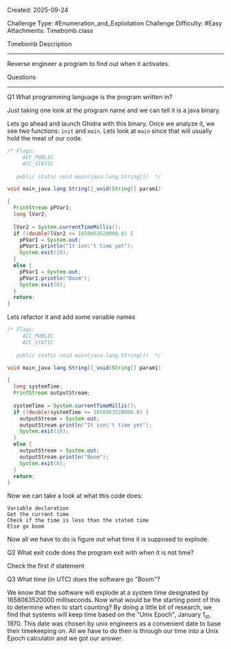 Created: 2025-09-24

Challenge Type: #Enumeration_and_Exploitation 
Challenge Difficulty: #Easy 
Attachments: Timebomb.class

Timebomb
Description
***
Reverse engineer a program to find out when it activates.

Questions
***
Q1
What programming language is the program written in?

Just taking one look at the program name and we can tell it is a java binary. 


Lets go ahead and launch Ghidra with this binary. Once we analyze it, we see two functions: `init` and `main`. Lets look at `main` since that will usually hold the meat of our code.

```java
/* Flags:
     ACC_PUBLIC
     ACC_STATIC
   
   public static void main(java.lang.String[])  */

void main_java.lang.String[]_void(String[] param1)

{
  PrintStream pPVar1;
  long lVar2;
  
  lVar2 = System.currentTimeMillis();
  if ((double)lVar2 <= 1658063520000.0) {
    pPVar1 = System.out;
    pPVar1.println("It isn\'t time yet");
    System.exit(10);
  }
  else {
    pPVar1 = System.out;
    pPVar1.println("Boom");
    System.exit(0);
  }
  return;
}
```

Lets refactor it and add some variable names

```java
/* Flags:
     ACC_PUBLIC
     ACC_STATIC
   
   public static void main(java.lang.String[])  */

void main_java.lang.String[]_void(String[] param1)

{
  long systemTime;
  PrintStream outputStream;
  
  systemTime = System.currentTimeMillis();
  if ((double)systemTime <= 1658063520000.0) {
    outputStream = System.out;
    outputStream.println("It isn\'t time yet");
    System.exit(10);
  }
  else {
    outputStream = System.out;
    outputStream.println("Boom");
    System.exit(0);
  }
  return;
}
```

Now we can take a look at what this code does:

```pseudocode
Variable declaration
Get the current time
Check if the time is less than the stated time
Else go boom
```

Now all we have to do is figure out what time it is supposed to explode.

Q2
What exit code does the program exit with when it is not time?

Check the first if statement

Q3
What time (in UTC) does the software go "Boom"?

We know that the software will explode at a system time designated by 1658063520000 milliseconds. Now what would be the starting point of this to determine when to start counting? By doing a little bit of research, we find that systems will keep time based on the "Unix Epoch", January 1<sub>st</sub>, 1970. This date was chosen by unix engineers as a convenient date to base their timekeeping on. All we have to do then is through our time into a Unix Epoch calculator and we got our answer.